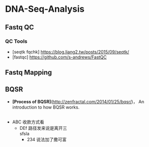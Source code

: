 # DNA-Seq-Analysis
## Fastq QC
### QC Tools
* [seqtk fqchk] https://blog.liang2.tw/posts/2015/09/seqtk/
* [fastqc] https://github.com/s-andrews/FastQC

## Fastq Mapping
## BQSR
* __[Process of BQSR]__(http://zenfractal.com/2014/01/25/bqsr/)， An introduction to how BQSR works.
##
- ABC
收款方式看
    - DEf
        路径发来说是离开三  
        sfsla
       - 234
       说法加了撒可富
